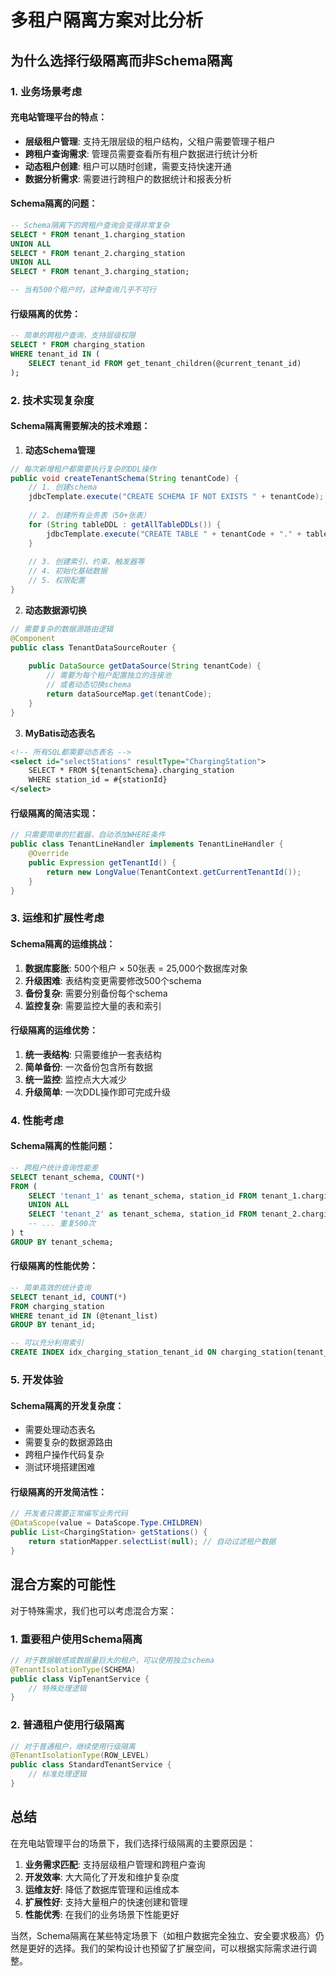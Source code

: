 # 多租户隔离方案对比分析

## 为什么选择行级隔离而非Schema隔离

### 1. 业务场景考虑

#### 充电站管理平台的特点：
- **层级租户管理**: 支持无限层级的租户结构，父租户需要管理子租户
- **跨租户查询需求**: 管理员需要查看所有租户数据进行统计分析
- **动态租户创建**: 租户可以随时创建，需要支持快速开通
- **数据分析需求**: 需要进行跨租户的数据统计和报表分析

#### Schema隔离的问题：
```sql
-- Schema隔离下的跨租户查询会变得非常复杂
SELECT * FROM tenant_1.charging_station 
UNION ALL 
SELECT * FROM tenant_2.charging_station 
UNION ALL 
SELECT * FROM tenant_3.charging_station;

-- 当有500个租户时，这种查询几乎不可行
```

#### 行级隔离的优势：
```sql
-- 简单的跨租户查询，支持层级权限
SELECT * FROM charging_station 
WHERE tenant_id IN (
    SELECT tenant_id FROM get_tenant_children(@current_tenant_id)
);
```

### 2. 技术实现复杂度

#### Schema隔离需要解决的技术难题：

1. **动态Schema管理**
```java
// 每次新增租户都需要执行复杂的DDL操作
public void createTenantSchema(String tenantCode) {
    // 1. 创建schema
    jdbcTemplate.execute("CREATE SCHEMA IF NOT EXISTS " + tenantCode);
    
    // 2. 创建所有业务表（50+张表）
    for (String tableDDL : getAllTableDDLs()) {
        jdbcTemplate.execute("CREATE TABLE " + tenantCode + "." + tableDDL);
    }
    
    // 3. 创建索引、约束、触发器等
    // 4. 初始化基础数据
    // 5. 权限配置
}
```

2. **动态数据源切换**
```java
// 需要复杂的数据源路由逻辑
@Component
public class TenantDataSourceRouter {
    
    public DataSource getDataSource(String tenantCode) {
        // 需要为每个租户配置独立的连接池
        // 或者动态切换schema
        return dataSourceMap.get(tenantCode);
    }
}
```

3. **MyBatis动态表名**
```xml
<!-- 所有SQL都需要动态表名 -->
<select id="selectStations" resultType="ChargingStation">
    SELECT * FROM ${tenantSchema}.charging_station 
    WHERE station_id = #{stationId}
</select>
```

#### 行级隔离的简洁实现：
```java
// 只需要简单的拦截器，自动添加WHERE条件
public class TenantLineHandler implements TenantLineHandler {
    @Override
    public Expression getTenantId() {
        return new LongValue(TenantContext.getCurrentTenantId());
    }
}
```

### 3. 运维和扩展性考虑

#### Schema隔离的运维挑战：
1. **数据库膨胀**: 500个租户 × 50张表 = 25,000个数据库对象
2. **升级困难**: 表结构变更需要修改500个schema
3. **备份复杂**: 需要分别备份每个schema
4. **监控复杂**: 需要监控大量的表和索引

#### 行级隔离的运维优势：
1. **统一表结构**: 只需要维护一套表结构
2. **简单备份**: 一次备份包含所有数据
3. **统一监控**: 监控点大大减少
4. **升级简单**: 一次DDL操作即可完成升级

### 4. 性能考虑

#### Schema隔离的性能问题：
```sql
-- 跨租户统计查询性能差
SELECT tenant_schema, COUNT(*) 
FROM (
    SELECT 'tenant_1' as tenant_schema, station_id FROM tenant_1.charging_station
    UNION ALL
    SELECT 'tenant_2' as tenant_schema, station_id FROM tenant_2.charging_station
    -- ... 重复500次
) t
GROUP BY tenant_schema;
```

#### 行级隔离的性能优势：
```sql
-- 简单高效的统计查询
SELECT tenant_id, COUNT(*) 
FROM charging_station 
WHERE tenant_id IN (@tenant_list)
GROUP BY tenant_id;

-- 可以充分利用索引
CREATE INDEX idx_charging_station_tenant_id ON charging_station(tenant_id);
```

### 5. 开发体验

#### Schema隔离的开发复杂度：
- 需要处理动态表名
- 需要复杂的数据源路由
- 跨租户操作代码复杂
- 测试环境搭建困难

#### 行级隔离的开发简洁性：
```java
// 开发者只需要正常编写业务代码
@DataScope(value = DataScope.Type.CHILDREN)
public List<ChargingStation> getStations() {
    return stationMapper.selectList(null); // 自动过滤租户数据
}
```

## 混合方案的可能性

对于特殊需求，我们也可以考虑混合方案：

### 1. 重要租户使用Schema隔离
```java
// 对于数据敏感或数据量巨大的租户，可以使用独立schema
@TenantIsolationType(SCHEMA)
public class VipTenantService {
    // 特殊处理逻辑
}
```

### 2. 普通租户使用行级隔离
```java
// 对于普通租户，继续使用行级隔离
@TenantIsolationType(ROW_LEVEL) 
public class StandardTenantService {
    // 标准处理逻辑
}
```

## 总结

在充电站管理平台的场景下，我们选择行级隔离的主要原因是：

1. **业务需求匹配**: 支持层级租户管理和跨租户查询
2. **开发效率**: 大大简化了开发和维护复杂度
3. **运维友好**: 降低了数据库管理和运维成本
4. **扩展性好**: 支持大量租户的快速创建和管理
5. **性能优秀**: 在我们的业务场景下性能更好

当然，Schema隔离在某些特定场景下（如租户数据完全独立、安全要求极高）仍然是更好的选择。我们的架构设计也预留了扩展空间，可以根据实际需求进行调整。

